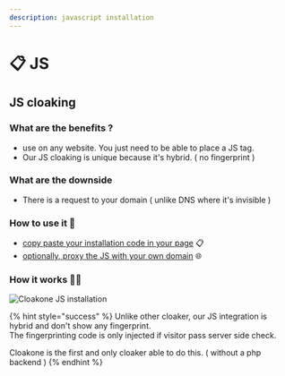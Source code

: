 ```yaml
---
description: javascript installation
---
```


# 📋 JS

## **JS cloaking**

### **What are the benefits ?**

* use on any website. You just need to be able to place a JS tag.
* Our JS cloaking is unique because it's hybrid. \( no fingerprint \)  

### What are the downside

* There is a request to your domain \( unlike DNS where it's invisible \) 

### How to use it  📖

* [copy paste your installation code in your page](installation.md) 📋
* [optionally, proxy the JS with your own domain](custom-domain.md) 🌐

### How it works 🕵️‍♀️

![Cloakone JS installation](../../../.gitbook/assets/cleanshot-2020-08-27-at-18.35.51-2x.png)

{% hint style="success" %}
Unlike other cloaker, our JS integration is hybrid and don't show any fingerprint.  
The fingerprinting code is only injected if visitor pass server side check.

Cloakone is the first and only cloaker able to do this. \( without a php backend \)
{% endhint %}

